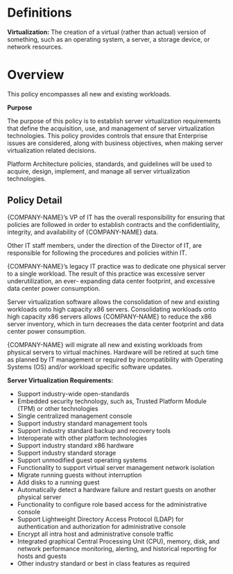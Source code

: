 # **Definitions**

**Virtualization:** The creation of a virtual (rather than actual) version of something, such as an operating system, a server, a storage device, or network resources.

# **Overview**

This policy encompasses all new and existing workloads.

**Purpose**

The purpose of this policy is to establish server virtualization requirements that define the acquisition, use, and management of server virtualization technologies. This policy provides controls that ensure that Enterprise issues are considered, along with business objectives, when making server virtualization related decisions.

Platform Architecture policies, standards, and guidelines will be used to acquire, design, implement, and manage all server virtualization technologies.

## **Policy Detail**

{COMPANY-NAME}’s VP of IT has the overall responsibility for ensuring that policies are followed in order to establish contracts and the confidentiality, integrity, and availability of {COMPANY-NAME} data.

Other IT staff members, under the direction of the Director of IT, are responsible for following the procedures and policies within IT.

{COMPANY-NAME}’s legacy IT practice was to dedicate one physical server to a single workload. The result of this practice was excessive server underutilization, an ever- expanding data center footprint, and excessive data center power consumption.

Server virtualization software allows the consolidation of new and existing workloads onto high capacity x86 servers. Consolidating workloads onto high capacity x86 servers allows {COMPANY-NAME} to reduce the x86 server inventory, which in turn decreases the data center footprint and data center power consumption.

{COMPANY-NAME} will migrate all new and existing workloads from physical servers to virtual machines. Hardware will be retired at such time as planned by IT management or required by incompatibility with Operating Systems (OS) and/or workload specific software updates.

**Server Virtualization Requirements:**

- Support industry-wide open-standards
- Embedded security technology, such as, Trusted Platform Module (TPM) or other technologies
- Single centralized management console
- Support industry standard management tools
- Support industry standard backup and recovery tools
- Interoperate with other platform technologies
- Support industry standard x86 hardware
- Support industry standard storage
- Support unmodified guest operating systems
- Functionality to support virtual server management network isolation
- Migrate running guests without interruption
- Add disks to a running guest
- Automatically detect a hardware failure and restart guests on another physical server
- Functionality to configure role based access for the administrative console
- Support Lightweight Directory Access Protocol (LDAP) for authentication and authorization for administrative console
- Encrypt all intra host and administrative console traffic
- Integrated graphical Central Processing Unit (CPU), memory, disk, and network performance monitoring, alerting, and historical reporting for hosts and guests
- Other industry standard or best in class features as required
